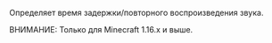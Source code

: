 Определяет время задержки/повторного воспроизведения звука.

ВНИМАНИЕ: Только для Minecraft 1.16.x и выше.